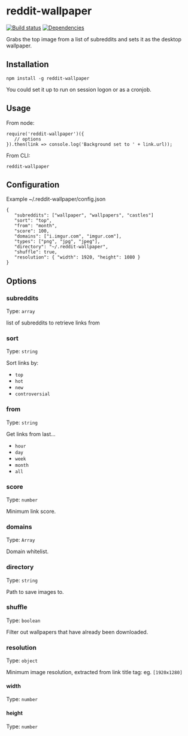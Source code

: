 # reddit-wallpaper

[![Build status](https://travis-ci.org/jmercha/reddit-wallpaper.svg?branch=master)](https://travis-ci.org/jmercha/reddit-wallpaper)
[![Dependencies](https://david-dm.org/jmercha/reddit-wallpaper.svg)](https://david-dm.org/jmercha/reddit-wallpaper)

Grabs the top image from a list of subreddits and sets it as the desktop wallpaper.

## Installation

```
npm install -g reddit-wallpaper
```

You could set it up to run on session logon or as a cronjob.

## Usage

From node:

```
require('reddit-wallpaper')({
   // options
}).then(link => console.log('Background set to ' + link.url));
```

From CLI:

```
reddit-wallpaper
```

## Configuration

Example ~/.reddit-wallpaper/config.json

```
{
   "subreddits": ["wallpaper", "wallpapers", "castles"]
   "sort": "top",
   "from": "month",
   "score": 100,
   "domains": ["i.imgur.com", "imgur.com"],
   "types": ["png", "jpg", "jpeg"],
   "directory": "~/.reddit-wallpaper",
   "shuffle": true,
   "resolution": { "width": 1920, "height": 1080 }
}
```
## Options

### subreddits

Type: `array`   

list of subreddits to retrieve links from

### sort

Type: `string`

Sort links by:
   - `top`
   - `hot`
   - `new`
   - `controversial`
   
### from

Type: `string`

Get links from last...
   - `hour`
   - `day`
   - `week`
   - `month`
   - `all`
      
### score

Type: `number`

Minimum link score.

### domains

Type: `Array`

Domain whitelist.

### directory

Type: `string`

Path to save images to.

### shuffle

Type: `boolean`

Filter out wallpapers that have already been downloaded.

### resolution

Type: `object`

Minimum image resolution, extracted from link title tag: eg. `[1920x1280]`

#### width 

Type: `number`

#### height 

Type: `number`